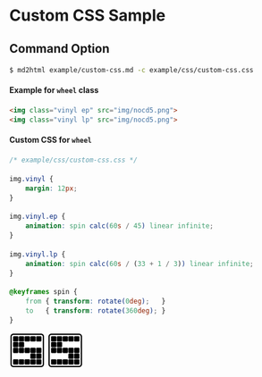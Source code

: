 # Custom CSS Sample

## Command Option

```bash
$ md2html example/custom-css.md -c example/css/custom-css.css
```

#### Example for `wheel` class

```markdown
<img class="vinyl ep" src="img/nocd5.png">
<img class="vinyl lp" src="img/nocd5.png">
```

#### Custom CSS for `wheel`

```css
/* example/css/custom-css.css */

img.vinyl {
    margin: 12px;
}

img.vinyl.ep {
    animation: spin calc(60s / 45) linear infinite;
}

img.vinyl.lp {
    animation: spin calc(60s / (33 + 1 / 3)) linear infinite;
}

@keyframes spin {
    from { transform: rotate(0deg);   }
    to   { transform: rotate(360deg); }
}
```

<img class="vinyl ep" src="img/nocd5.png">
<img class="vinyl lp" src="img/nocd5.png">
